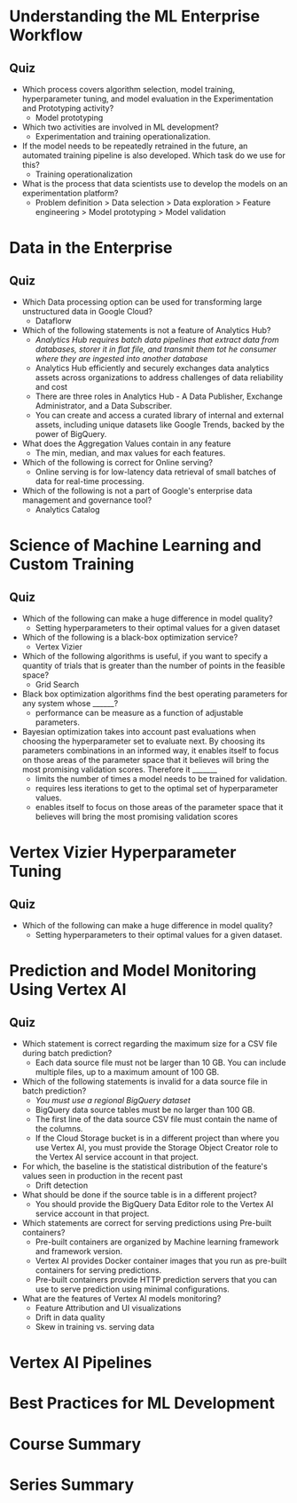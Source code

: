 # Understanding the ML Enterprise Workflow
## Quiz
* Which process covers algorithm selection, model training, hyperparameter tuning, and model evaluation in the Experimentation and Prototyping activity?
	* Model prototyping
* Which two activities are involved in ML development?
	* Experimentation and training operationalization.
* If the model needs to be repeatedly retrained in the future, an automated training pipeline is also developed. Which task do we use for this?
	* Training operationalization
* What is the process that data scientists use to develop the models on an experimentation platform?
	* Problem definition > Data selection > Data exploration > Feature engineering > Model prototyping > Model validation
# Data in the Enterprise
## Quiz
* Which Data processing option can be used for transforming large unstructured data in Google Cloud?
	* Dataflorw
* Which of the following statements is not a feature of Analytics Hub?
	* *Analytics Hub requires batch data pipelines that extract data from databases, storer it in flat file, and transmit them tot he consumer where they are ingested into another database*
	* Analytics Hub efficiently and securely exchanges data analytics assets across organizations to address challenges of data reliability and cost
	* There are three roles in Analytics Hub - A Data Publisher, Exchange Administrator, and a Data Subscriber.
	* You can create and access a curated library of internal and external assets, including unique datasets like Google Trends, backed by the power of BigQuery.
* What does the Aggregation Values contain in any feature
	* The min, median, and max values for each features.
* Which of the following is correct for Online serving?
	* Online serving is for low-latency data retrieval of small batches of data for real-time processing.
* Which of the following is not a part of Google's enterprise data management and governance tool?
	* Analytics Catalog
# Science of Machine Learning and Custom Training
## Quiz
* Which of the following can make a huge difference in model quality?
	* Setting hyperparameters to their optimal values for a given dataset
* Which of the following is a black-box optimization service?
	* Vertex Vizier
* Which of the following algorithms is useful, if you want to specify a quantity of trials that is greater than the number of points in the feasible space?
	* Grid Search
* Black box optimization algorithms find the best operating parameters for any system whose ______?
	* performance can be measure as a function of adjustable parameters.
* Bayesian optimization takes into account past evaluations when choosing the hyperparameter set to evaluate next. By choosing its parameters combinations in an informed way, it enables itself to focus on those areas of the parameter space that it believes will bring the most promising validation scores. Therefore it _______
	* limits the number of times a model needs to be trained for validation.
	* requires less iterations to get to the optimal set of hyperparameter values.
	* enables itself to focus on those areas of the parameter space that it believes will bring the most promising validation scores

# Vertex Vizier Hyperparameter Tuning
## Quiz
* Which of the following can make a huge difference in model quality?
	* Setting hyperparameters to their optimal values for a given dataset.

# Prediction and Model Monitoring Using Vertex AI
## Quiz
* Which statement is correct regarding the maximum size for a CSV file during batch prediction?
	* Each data source file must not be larger than 10 GB. You can include multiple files, up to a maximum amount of 100 GB.
* Which of the following statements is invalid for a data source file in batch prediction?
	* *You must use a regional BigQuery dataset*
	* BigQuery data source tables must be no larger than 100 GB.
	* The first line of the data source CSV file must contain the name of the columns.
	* If the Cloud Storage bucket is in a different project than where you use Vertex AI, you must provide the Storage Object Creator role to the Vertex AI service account in that project.
* For which, the baseline is the statistical distribution of the feature's values seen in production in the recent past
	* Drift detection
* What should be done if the source table is in a different project?
	* You should provide the BigQuery Data Editor role to the Vertex AI service account in that project.
* Which statements are correct for serving predictions using Pre-built containers?
	* Pre-built containers are organized by Machine learning framework and framework version.
	* Vertex AI provides Docker container images that you run as pre-built containers for serving predictions.
	* Pre-built containers provide HTTP prediction servers that you can use to serve prediction using minimal configurations.
* What are the features of Vertex AI models monitoring?
	* Feature Attribution and UI visualizations
	* Drift in data quality
	* Skew in training vs. serving data
# Vertex AI Pipelines
# Best Practices for ML Development
# Course Summary
# Series Summary